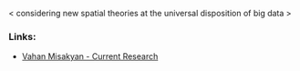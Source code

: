 < considering new spatial theories at the universal disposition of big data >


### Links: 
- [Vahan Misakyan - Current Research](https://vahanmisakyan.com/current-research)
